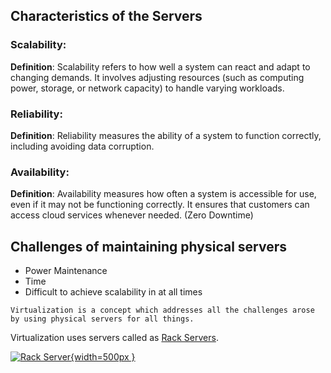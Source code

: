 <!--
  Author: omteja04
  Created on: 13-06-2024 10:39:42
  Description: Servers
-->

## Characteristics of the Servers

### Scalability:

**Definition**: Scalability refers to how well a system can react and adapt to changing demands. It involves adjusting resources (such as computing power, storage, or network capacity) to handle varying workloads.

### Reliability:

**Definition**: Reliability measures the ability of a system to function correctly, including avoiding data corruption.

### Availability:

**Definition**: Availability measures how often a system is accessible for use, even if it may not be functioning correctly. It ensures that customers can access cloud services whenever needed. (Zero Downtime)

## Challenges of maintaining physical servers

- Power Maintenance
- Time
- Difficult to achieve scalability in at all times

`Virtualization is a concept which addresses all the challenges arose by using physical servers for all things.`

Virtualization uses servers called as [Rack Servers](https://th.bing.com/th/id/OIP.WE1E1W_gWXKTnHaVnezMigHaHa?rs=1&pid=ImgDetMain).

[![Rack Server](https://i.dell.com/is/image/DellContent/content/dam/images/products/servers/poweredge/r740/dellemc-per740-24x25-bezel-lcd-2-above-ff-bold-reflection.psd?fmt=pjpg&pscan=auto&scl=1&wid=4600&hei=2504&qlt=100,1&resMode=sharp2&size=4600,2504&chrss=full&imwidth=5000){width=500px }](https://www.dell.com/en-in/work/shop/ipovw/poweredge-r740)
